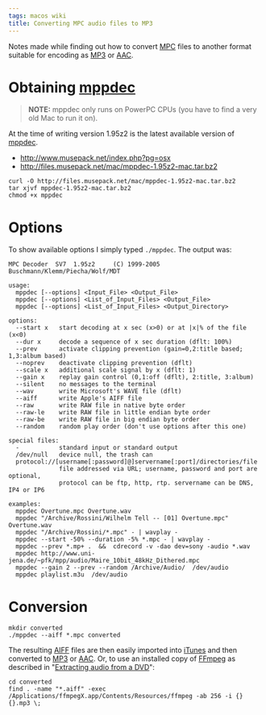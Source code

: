 ```yaml
---
tags: macos wiki
title: Converting MPC audio files to MP3
---
```


Notes made while finding out how to convert [MPC](/wiki/MPC) files to another format suitable for encoding as [MP3](/wiki/MP3) or [AAC](/wiki/AAC).

# Obtaining [mppdec](/wiki/mppdec)

> **NOTE:** mppdec only runs on PowerPC CPUs (you have to find a very old Mac to run it on).

At the time of writing version 1.95z2 is the latest available version of [mppdec](/wiki/mppdec).

-   <http://www.musepack.net/index.php?pg=osx>
-   <http://files.musepack.net/mac/mppdec-1.95z2-mac.tar.bz2>

<!-- -->

    curl -O http://files.musepack.net/mac/mppdec-1.95z2-mac.tar.bz2
    tar xjvf mppdec-1.95z2-mac.tar.bz2
    chmod +x mppdec

# Options

To show available options I simply typed `./mppdec`. The output was:

    MPC Decoder  SV7  1.95z2     (C) 1999-2005 Buschmann/Klemm/Piecha/Wolf/MDT

    usage:
      mppdec [--options] <Input_File> <Output_File>
      mppdec [--options] <List_of_Input_Files> <Output_File>
      mppdec [--options] <List_of_Input_Files> <Output_Directory>

    options:
      --start x   start decoding at x sec (x>0) or at |x|% of the file (x<0)
      --dur x     decode a sequence of x sec duration (dflt: 100%)
      --prev      activate clipping prevention (gain=0,2:title based; 1,3:album based)
      --noprev    deactivate clipping prevention (dflt)
      --scale x   additional scale signal by x (dflt: 1)
      --gain x    replay gain control (0,1:off (dflt), 2:title, 3:album)
      --silent    no messages to the terminal
      --wav       write Microsoft's WAVE file (dflt)
      --aiff      write Apple's AIFF file
      --raw       write RAW file in native byte order
      --raw-le    write RAW file in little endian byte order
      --raw-be    write RAW file in big endian byte order
      --random    random play order (don't use options after this one)

    special files:
      -           standard input or standard output
      /dev/null   device null, the trash can
      protocol://[username[:password]@]servername[:port]/directories/file
                  file addressed via URL; username, password and port are optional,
                  protocol can be ftp, http, rtp. servername can be DNS, IP4 or IP6

    examples:
      mppdec Overtune.mpc Overtune.wav
      mppdec "/Archive/Rossini/Wilhelm Tell -- [01] Overtune.mpc" Overtune.wav
      mppdec "/Archive/Rossini/*.mpc" - | wavplay -
      mppdec --start -50% --duration -5% *.mpc - | wavplay -
      mppdec --prev *.mp+ .  &&  cdrecord -v -dao dev=sony -audio *.wav
      mppdec http://www.uni-jena.de/~pfk/mpp/audio/Maire_10bit_48kHz_Dithered.mpc
      mppdec --gain 2 --prev --random /Archive/Audio/  /dev/audio
      mppdec playlist.m3u  /dev/audio

# Conversion

    mkdir converted
    ./mppdec --aiff *.mpc converted

The resulting [AIFF](/wiki/AIFF) files are then easily imported into [iTunes](/wiki/iTunes) and then converted to [MP3](/wiki/MP3) or [AAC](/wiki/AAC). Or, to use an installed copy of [FFmpeg](/wiki/FFmpeg) as described in "[Extracting audio from a DVD](/wiki/Extracting_audio_from_a_DVD)":

    cd converted
    find . -name "*.aiff" -exec /Applications/ffmpegX.app/Contents/Resources/ffmpeg -ab 256 -i {} {}.mp3 \;
